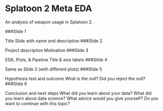 # Splatoon 2 Meta EDA
An analysis of weapon usage in Splatoon 2.

###Slide 1

Title Slide with name and description
###Slide 2

Project description
Motivation
###Slide 3

EDA, Plots, & Pipeline
Title & axis labels
###Slide 4

Same as Slide 3 (with different plots)
###Slide 5

Hypothesis test and outcome
What is the null? Did you reject the null?
###Slide 6

Conclusion and next steps
What did you learn about your data?
What did you learn about data science?
What advice would you give yourself?
Do you want to continue with this topic?
